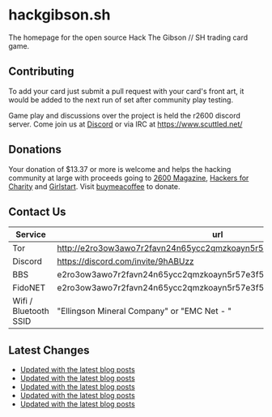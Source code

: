 # hackgibson.sh
The homepage for the open source Hack The Gibson // SH trading card game.


## Contributing

To add your card just submit a pull request with your card's front art, it would be added to the next run of set after community play testing.

Game play and discussions over the project is held the r2600 discord server. Come join us at [Discord](https://discord.com/invite/9hABUzz) or via IRC at https://www.scuttled.net/


## Donations

Your donation of $13.37 or more is welcome and helps the hacking community at large with proceeds going to [2600 Magazine](https://2600.com/), [Hackers for Charity](https://hackersforcharity.org) and [Girlstart](https://girlstart.org).  Visit [buymeacoffee](https://www.buymeacoffee.com/hackgibson.sh) to donate.


## Contact Us

Service | url
-|-
Tor | http://e2ro3ow3awo7r2favn24n65ycc2qmzkoayn5r57e3f56nvjwdcgg32ad.onion
Discord | https://discord.com/invite/9hABUzz
BBS | e2ro3ow3awo7r2favn24n65ycc2qmzkoayn5r57e3f56nvjwdcgg32ad.onion:23
FidoNET | e2ro3ow3awo7r2favn24n65ycc2qmzkoayn5r57e3f56nvjwdcgg32ad.onion:24554
Wifi / Bluetooth SSID | "Ellingson Mineral Company" or "EMC Net - <fidonet address>"

## Latest Changes
<!-- BLOG-POST-LIST:START -->
- [Updated with the latest blog posts](https://github.com/DFW2600/hackgibson.sh/commit/1f61f6776712a5c8f529a26f94346e0c2290390c)
- [Updated with the latest blog posts](https://github.com/DFW2600/hackgibson.sh/commit/0fd27e164f20cae3e0a32f0e3c73e246d6358e86)
- [Updated with the latest blog posts](https://github.com/DFW2600/hackgibson.sh/commit/62bc5eb59b6a48f6618571631d3994f92c2d4d4e)
- [Updated with the latest blog posts](https://github.com/DFW2600/hackgibson.sh/commit/a9b8cd9211bda3def85504418ed2c791b1de6b4b)
- [Updated with the latest blog posts](https://github.com/DFW2600/hackgibson.sh/commit/73f3c8a18034ec098e65fbf26431a64e4118c1ca)
<!-- BLOG-POST-LIST:END -->
